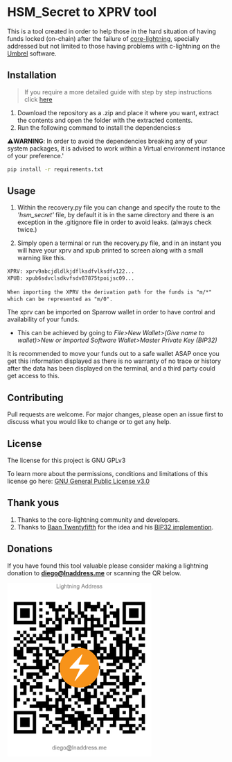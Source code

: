 # HSM_Secret to XPRV tool

This is a tool created in order to help those in the hard situation of having funds locked (on-chain) after the failure of [core-lightning](https://github.com/ElementsProject/lightning), specially addressed but not limited to those having problems with c-lightning on the [Umbrel]() software.

## Installation

> If you require a more detailed guide with step by step instructions click [here](./Extended%20Guide.md)

1. Download the repository as a .zip and place it where you want, extract the contents and open the folder with the extracted contents. 
2. Run the following command to install the dependencies:s

⚠**WARNING**: In order to avoid the dependencies breaking any of your system packages, it is advised to work within a Virtual environment instance of your preference.' 

```bash
pip install -r requirements.txt
```

## Usage

1. Within the recovery.py file you can change and specify the route to the *'hsm_secret'* file, by default it is in the same directory and there is an exception in the .gitignore file in order to avoid leaks. (always check twice.)

2. Simply open a terminal or run the recovery.py file, and in an instant you will have your xprv and xpub printed to screen along with a small warning like this.

```
XPRV: xprv9abcjdldlkjdflksdfvlksdfv122...
XPUB: xpub6sdvclsdkvfsdv87875tpoijsc09...

When importing the XPRV the derivation path for the funds is "m/*" which can be represented as "m/0".
```

The xprv can be imported on Sparrow wallet in order to have control and availability of your funds. 
- This can be achieved by going to *File>New Wallet>(Give name to wallet)>New or Imported Software Wallet>Master Private Key (BIP32)*

It is recommended to move your funds out to a safe wallet ASAP once you get this information displayed as there is no warranty of no trace or history after the data has been displayed on the terminal, and a third party could get access to this.

## Contributing

Pull requests are welcome. For major changes, please open an issue first to discuss what you would like to change or to get any help.

## License

The license for this project is GNU GPLv3

To learn more about the permissions, conditions and limitations of this license go here: [GNU General Public License v3.0](https://choosealicense.com/licenses/gpl-3.0/)

## Thank yous

1. Thanks to the core-lightning community and developers.
2. Thanks to [Baan Twentyfifth](https://community.corelightning.org/u/64d0a6f3) for the idea and his [BIP32 implemention](https://github.com/baam25simo/bip32_4dev).

## Donations

If you have found this tool valuable please consider making a lightning donation to **[diego@lnaddress.me](https://lnaddress.me/.well-known/lnurlp/diego)** or scanning the QR below.

<img src="./Misc/Images/QR.png" width="333" height="400">
